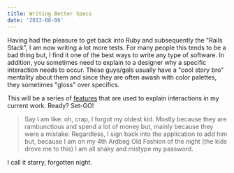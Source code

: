 ```yaml
---
title: Writing Better Specs
date: '2013-08-06'
---
```


Having had the pleasure to get back into Ruby and subsequently the "Rails Stack",
I am now writing a lot more tests. For many people this tends to be a bad thing
but, I find it one of the best ways to write any type of software. In addition,
you sometimes need to explain to a designer why a specific interaction needs to
occur. These guys/gals usually have a "cool story bro" mentality about them and since they
are often awash with color palettes, they sometimes "gloss" over specifics.

This will be a series of [features][1] that are used to explain interactions in
my current work. Ready? Set-GO!

>Say I am like: oh, crap, I forgot my oldest kid. Mostly because they are rambunctious and
>spend a lot of money but, mainly because they were a mistake. Regardless, I sign back
>into the application to add him but, because I am on my 4th Ardbeg Old Fashion of the
>night (the kids drove me to this) I am all shaky and mistype my password.

I call it starry, forgotten night.

[1]: http://guides.rubyonrails.org/testing.html
